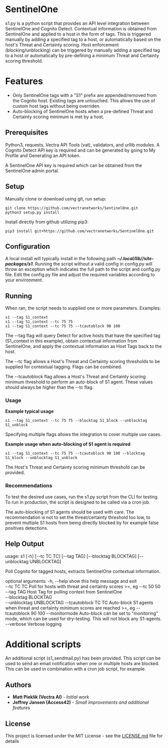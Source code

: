 # SentinelOne

s1.py is a python script that provides an API level integration between SentinelOne and Cognito Detect.
Contextual information is obtained from SentinelOne and applied to a host in the form of tags.  This is triggered manually
by adding a specified tag to a host, or automatically based on the host's Threat and Certainty scoring.
Host enforcement (blocking/unblocking) can be triggered by manually adding a specified tag to a host or automatically by pre-defining a minimum Threat and Certainty scoring threshold.

# Features

- Only SentinelOne tags with a "S1" prefix are appended/removed from the Cognito host. Existing tags are untouched. This allows the use of custom host tags without being overriden.
- Auto-blocking of SentinelOne hosts when a pre-defined Threat and Certainty scoring minimum is met by a host.

## Prerequisites

Python3, requests, Vectra API Tools (vat), validators, and urllib modules.
A Cognito Detect API key is required and can be generated by going to My Profile and Generating an API token.  

A SentinelOne API key is required which can be obtained from the SentinelOne admin portal.

## Setup

Manually clone or download using git, run setup:
```
git clone https://github.com/vectranetworks/SentinelOne.git
python3 setup.py install
```

Install directly from github utilizing pip3:
```
pip3 install git+https://github.com/vectranetworks/SentinelOne.git
```

## Configuration

A local install will typically install in the following path ***~/.local/lib/<python>/site-packages/s1***. 
Running the script without a valid config in config.py will throw an exception which indicates the full path to the 
script and config.py file.
Edit the config.py file and adjust the required variables according to your environment.

## Running

When ran, the script needs to supplied one or more parameters.  Examples:

```
s1 --tag S1_context
s1 --tag S1_context --tc 75 75
s1 --tag S1_context --tc 75 75 --tcautoblock 90 100
```

The --tag flag will query Detect for active hosts that have the specified tag (S1_context in this example), 
obtain contextual information from SentinelOne, and apply the contextual information as Host Tags back to the host. 

The --tc flag allows a Host's Threat and Certainty scoring thresholds to be supplied for contextual tagging.  Flags can
be combined.

The --tcautoblock flag allows a Host's Threat and Certainty scoring minimum threshold to perform an auto-block of S1 agent. These values should always be higher than the --tc flag. 

### Usage
**Example typical usage**
```
s1 --tag S1_context --tc 75 75 --blocktag S1_block --unblocktag S1_unblock
```
Specifying multiple flags allows the integration to cover multiple use cases.

**Example usage when auto-blocking of S1 agent is required**
 
```
s1 --tag S1_context --tc 75 75 --tcautoblock 90 100 --blocktag S1_block --unblocktag S1_unblock
```

The Host's Threat and Certainty scoring minimum threshold can be provided. 

### Recommendations

To test the desired use cases, run the s1.py script from the CLI for testing.  To run in production, the script is
 designed to be called via a cron job.
 
The auto-blocking of S1 agents should be used with care. The recommendation is not to set the threat/certainty threshold too low, to prevent multiple S1 hosts from being directly blocked by for example false positives detections.    
 
## Help Output

usage: s1 [-h] [--tc TC TC] [--tag TAG] [--blocktag BLOCKTAG]
             [--unblocktag UNBLOCKTAG]

Poll Cognito for tagged hosts, extracts SentinelOne contextual information.

optional arguments:
  -h, --help            show this help message and exit  
  --tc TC TC            Poll for hosts with threat and certainty scores >=, eg --tc 50 50  
  --tag TAG             Host Tag for pulling context from SentinelOne  
  --blocktag BLOCKTAG  
  --unblocktag UNBLOCKTAG
  --tcautoblock TC TC            Auto-block S1 agents when threat and certainty minimum scores are reached >=, eg --tcautoblock 90 100
  --monitormode            Auto-block can be set to "monitoring" mode, which can be used for dry-testing. This will not block any S1-agents.    
  --verbose             Verbose logging

# Additional scripts
An additional script (s1_sendmail.py) has been provided. This script can be used to send an email notification when one or multiple hosts are blocked.
This can be used in combination with a cron job script, for example.

## Authors

* **Matt Pieklik (Vectra AI)** - *Initial work*
* **Jeffrey Jansen (Access42)** - *Small improvements and additional features*

## License

This project is licensed under the MIT License - see the [LICENSE.md](LICENSE.md) file for details
